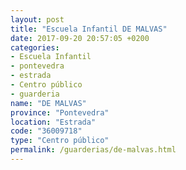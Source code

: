```yaml
---
layout: post
title: "Escuela Infantil DE MALVAS"
date: 2017-09-20 20:57:05 +0200
categories:
- Escuela Infantil
- pontevedra
- estrada
- Centro público
- guarderia
name: "DE MALVAS"
province: "Pontevedra"
location: "Estrada"
code: "36009718"
type: "Centro público"
permalink: /guarderias/de-malvas.html
---
```

